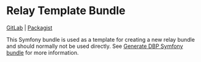 # Relay Template Bundle

[GitLab](https://gitlab.tugraz.at/dbp/relay/dbp-relay-template-bundle) |
[Packagist](https://packagist.org/packages/dbp/relay-template-bundle)

This Symfony bundle is used as a template for creating a new relay bundle and
should normally not be used directly. See [Generate DBP Symfony
bundle](https://dbp-demo.tugraz.at/handbook/relay/dev/new_bundle) for more
information.
